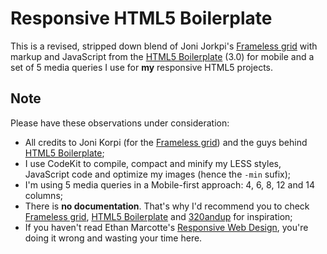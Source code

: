 Responsive HTML5 Boilerplate
============================

This is a revised, stripped down blend of Joni Jorkpi's <a href="http://frameless.org">Frameless grid</a> with markup and JavaScript from the <a href="http://html5boilerplate.com">HTML5 Boilerplate</a> (3.0) for mobile and a set of 5 media queries I use for **my** responsive HTML5 projects.

Note
----

Please have these observations under consideration:

* All credits to Joni Korpi (for the <a href="http://frameless.org">Frameless grid</a>) and the guys behind <a href="http://html5boilerplate.com">HTML5 Boilerplate</a>;
* I use CodeKit to compile, compact and minify my LESS styles, JavaScript code and optimize my images (hence the `-min` sufix);
* I'm using 5 media queries in a Mobile-first approach: 4, 6, 8, 12 and 14 columns;
* There is **no documentation**. That's why I'd recommend you to check <a href="http://frameless.org">Frameless grid</a>, <a href="http://html5boilerplate.com">HTML5 Boilerplate</a> and <a href="http://stuffandnonsense.co.uk/projects/320andup/">320andup</a> for inspiration;
* If you haven't read Ethan Marcotte's <a href="http://www.abookapart.com/products/responsive-web-design">Responsive Web Design</a>, you're doing it wrong and wasting your time here.
